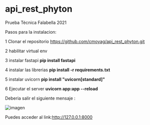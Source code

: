 # api_rest_phyton
Prueba Técnica Falabella 2021

Pasos para la instalacion:

1 Clonar el repositorio https://github.com/cmoyag/api_rest_phyton.git

2 habilitar virtual env

3 instalar fastapi  **pip install fastapi**

4 instalar las librerias  **pip install -r requirements.txt**

5 instalar uvicorn **pip install "uvicorn[standard]"**

6 Ejecutar el server **uvicorn app:app --reload**

Deberia salir el siguiente mensaje :

![imagen](https://user-images.githubusercontent.com/20226179/142875012-8b8d7e74-5a5a-406d-8096-c56cdb01be5f.png)

Puedes acceder al link:http://127.0.0.1:8000
